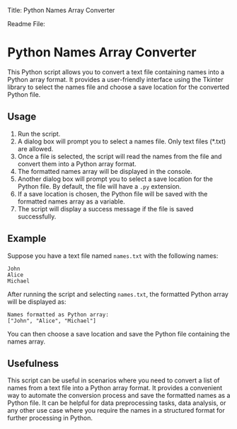 Title: Python Names Array Converter

Readme File:
# Python Names Array Converter

This Python script allows you to convert a text file containing names into a Python array format. It provides a user-friendly interface using the Tkinter library to select the names file and choose a save location for the converted Python file.

## Usage

1. Run the script.
2. A dialog box will prompt you to select a names file. Only text files (*.txt) are allowed.
3. Once a file is selected, the script will read the names from the file and convert them into a Python array format.
4. The formatted names array will be displayed in the console.
5. Another dialog box will prompt you to select a save location for the Python file. By default, the file will have a `.py` extension.
6. If a save location is chosen, the Python file will be saved with the formatted names array as a variable.
7. The script will display a success message if the file is saved successfully.

## Example

Suppose you have a text file named `names.txt` with the following names:

```
John
Alice
Michael
```

After running the script and selecting `names.txt`, the formatted Python array will be displayed as:

```
Names formatted as Python array:
["John", "Alice", "Michael"]
```

You can then choose a save location and save the Python file containing the names array.

## Usefulness

This script can be useful in scenarios where you need to convert a list of names from a text file into a Python array format. It provides a convenient way to automate the conversion process and save the formatted names as a Python file. It can be helpful for data preprocessing tasks, data analysis, or any other use case where you require the names in a structured format for further processing in Python.
